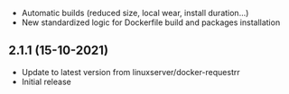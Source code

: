 - Automatic builds (reduced size, local wear, install duration...)
- New standardized logic for Dockerfile build and packages installation

## 2.1.1 (15-10-2021)
- Update to latest version from linuxserver/docker-requestrr
- Initial release
